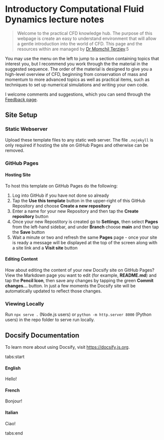 # Introductory Computational Fluid Dynamics lecture notes 

> Welcome to the practical CFD knowledge hub. The purpose of this webpage is create an easy to understand environment that will allow a gentle introduction into the world of CFD. This page and the resources within are managed by [Dr Momchil Terziev](https://momchil-terziev.github.io/).5




You may use the menu on the left to jump to a section containing topics that interest you, but I recommend you work through the the material in the suggested sequence. The order of the material is designed to give you a high-level overview of CFD, beginning from conservation of mass and momentum to more advanced topics as well as practical items, such as techniques to set up numerical simulations and writing your own code. 

I welcome comments and suggestions, which you can send through the [Feedback page](feedback).

## Site Setup

### Static Webserver
Upload these template files to any static web server. The file `.nojekyll` is only required if hosting the site on GitHub Pages and otherwise can be removed.

### GitHub Pages

#### Hosting Site

To host this template on GitHub Pages do the following:  

1. Log into GitHub if you have not done so already
2. Tap the **Use this template** button in the upper-right of this GitHub Repository and choose **Create a new repository**
3. Enter a name for your new Repository and then tap the **Create repository** button
4. Once your new Repostitory is created go to **Settings**, then select **Pages** from the left-hand sidebar, and under **Branch** choose **main** and then tap the **Save** button
5. Wait a minute or two and refresh the same **Pages** page - once your site is ready a message will be displayed at the top of the screen along with a site link and a **Visit site** button

#### Editing Content

How about editing the content of your new Docsify site on GitHub Pages? View the Markdown page you want to edit (for example, **README.md**) and tap the **Pencil Icon**, then save any changes by tapping the green **Commit changes...** button. In just a few moments the Docsify site will be automatically updated to reflect those changes.



### Viewing Locally 
Run `npx serve .` (Node.js users) or `python -m http.server 8000` (Python users) in the repo folder to serve run locally.

## Docsify Documentation

To learn more about using Docsify, visit https://docsify.js.org.






tabs:start

#### **English**

Hello!

#### **French**

Bonjour!

#### **Italian**

Ciao!

tabs:end

